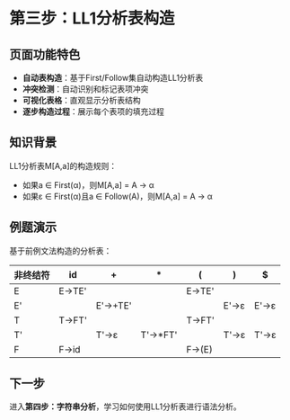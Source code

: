 # 第三步：LL1分析表构造

## 页面功能特色

- **自动表构造**：基于First/Follow集自动构造LL1分析表
- **冲突检测**：自动识别和标记表项冲突
- **可视化表格**：直观显示分析表结构
- **逐步构造过程**：展示每个表项的填充过程

## 知识背景

LL1分析表M[A,a]的构造规则：
- 如果a ∈ First(α)，则M[A,a] = A → α
- 如果ε ∈ First(α)且a ∈ Follow(A)，则M[A,a] = A → α

## 例题演示

基于前例文法构造的分析表：

| 非终结符 | id | + | * | ( | ) | $ |
|----------|----|---|----|----|----|---|
| E | E→TE' | | | E→TE' | | |
| E' | | E'→+TE' | | | E'→ε | E'→ε |
| T | T→FT' | | | T→FT' | | |
| T' | | T'→ε | T'→*FT' | | T'→ε | T'→ε |
| F | F→id | | | F→(E) | | |

## 下一步

进入**第四步：字符串分析**，学习如何使用LL1分析表进行语法分析。 